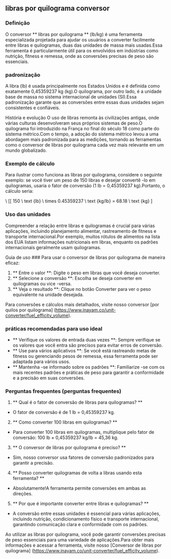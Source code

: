 ## libras por quilograma conversor

### Definição
O conversor ** libras por quilograma ** (lb/kg) é uma ferramenta especializada projetada para ajudar os usuários a converter facilmente entre libras e quilogramas, duas das unidades de massa mais usadas.Essa ferramenta é particularmente útil para os envolvidos em indústrias como nutrição, fitness e remessa, onde as conversões precisas de peso são essenciais.

### padronização
A libra (lb) é usada principalmente nos Estados Unidos e é definida como exatamente 0,45359237 kg (kg).O quilograma, por outro lado, é a unidade base de massa no sistema internacional de unidades (SI).Essa padronização garante que as conversões entre essas duas unidades sejam consistentes e confiáveis.

História e evolução
O uso de libras remonta às civilizações antigas, onde várias culturas desenvolveram seus próprios sistemas de peso.O quilograma foi introduzido na França no final do século 18 como parte do sistema métrico.Com o tempo, a adoção do sistema métrico levou a uma abordagem mais padronizada para as medições, tornando as ferramentas como o conversor de libras por quilograma cada vez mais relevante em um mundo globalizado.

### Exemplo de cálculo
Para ilustrar como funciona as libras por quilograma, considere o seguinte exemplo: se você tiver um peso de 150 libras e desejar convertê -lo em quilogramas, usaria o fator de conversão (1 lb = 0,45359237 kg).Portanto, o cálculo seria:

\ [[
150 \ text {lb} \ times 0.45359237 \ text {kg/lb} = 68.18 \ text {kg}
\]

### Uso das unidades
Compreender a relação entre libras e quilogramas é crucial para várias aplicações, incluindo planejamento alimentar, rastreamento de fitness e transporte internacional.Por exemplo, muitos rótulos de alimentos na lista dos EUA listam informações nutricionais em libras, enquanto os padrões internacionais geralmente usam quilogramas.

Guia de uso ###
Para usar o conversor de libras por quilograma de maneira eficaz:
1. ** Entre o valor **: Digite o peso em libras que você deseja converter.
2. ** Selecione a conversão **: Escolha se deseja converter em quilogramas ou vice -versa.
3. ** Veja o resultado **: Clique no botão Converter para ver o peso equivalente na unidade desejada.

Para conversões e cálculos mais detalhados, visite nosso conversor [por quilos por quilograma] (https://www.inayam.co/unit-converter/fuel_efficity_volume).

### práticas recomendadas para uso ideal
- ** Verifique os valores de entrada duas vezes **: Sempre verifique se os valores que você entra são precisos para evitar erros de conversão.
- ** Use para vários aplicativos **: Se você está rastreando metas de fitness ou gerenciando pesos de remessa, essa ferramenta pode ser adaptada para vários usos.
- ** Mantenha -se informado sobre os padrões **: Familiarize -se com os mais recentes padrões e práticas de peso para garantir a conformidade e a precisão em suas conversões.

### Perguntas frequentes (perguntas frequentes)

1. ** Qual é o fator de conversão de libras para quilogramas? **
- O fator de conversão é de 1 lb = 0,45359237 kg.

2. ** Como converter 100 libras em quilogramas? **
- Para converter 100 libras em quilogramas, multiplique pelo fator de conversão: 100 lb × 0,45359237 kg/lb = 45,36 kg.

3. ** O conversor de libras por quilograma é preciso? **
- Sim, nosso conversor usa fatores de conversão padronizados para garantir a precisão.

4. ** Posso converter quilogramas de volta a libras usando esta ferramenta? **
- Absolutamente!A ferramenta permite conversões em ambas as direções.

5. ** Por que é importante converter entre libras e quilogramas? **
- A conversão entre essas unidades é essencial para várias aplicações, incluindo nutrição, condicionamento físico e transporte internacional, garantindo comunicação clara e conformidade com os padrões.

Ao utilizar as libras por quilograma, você pode garantir conversões precisas de peso essenciais para uma variedade de aplicações.Para obter mais informações e acessar a ferramenta, visite nosso [Conversor de libras por quilograma] (https://www.inayam.co/unit-converter/fuel_efficity_volume).
